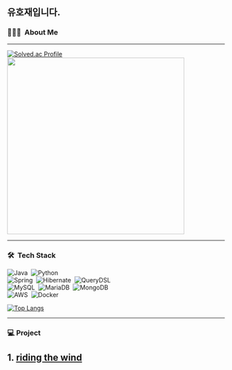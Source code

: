 ## 유호재입니다.

<!--

<img alt="Night Coding" src="https://raw.githubusercontent.com/AVS1508/AVS1508/master/assets/Night-Coding.gif" align="right" height='150' />
-->

### 👨🏻‍💻 &nbsp;About Me

<!--
💡 &nbsp;새로운 기술을 배우는 것을 좋아합니다.\
🎓 &nbsp; 열심히 공부하고 있습니다.\
🌱 
✍️
-->

<hr>

[![Solved.ac Profile](http://mazassumnida.wtf/api/v2/generate_badge?boj=ho_0214)](https://solved.ac/ho_0214)
<img src="https://github-readme-stats.vercel.app/api?username=yhj0214&theme=blue-green&show_icons=true" width="410">

<hr>

### 🛠 &nbsp;Tech Stack
![Java](https://img.shields.io/badge/-Java-05122A?style=flat&logo=Java)&nbsp;
![Python](https://img.shields.io/badge/-Python-05122A?style=flat&logo=python)&nbsp;\
![Spring](https://img.shields.io/badge/-Spring-05122A?style=flat&logo=Spring)&nbsp;
![Hibernate](https://img.shields.io/badge/-Hibernate-05122A?style=flat&logo=Hibernate)&nbsp;
![QueryDSL](https://img.shields.io/badge/-QueryDSL-05122A?style=flat&logo=QueryDSL)&nbsp;\
![MySQL](https://img.shields.io/badge/-MySQL-05122A?style=flat&logo=mysql)&nbsp;
![MariaDB](https://img.shields.io/badge/-MariaDB-05122A?style=flat&logo=mariadb)&nbsp;
![MongoDB](https://img.shields.io/badge/-MongoDB-05122A?style=flat&logo=mongodb)&nbsp;\
![AWS](https://img.shields.io/badge/-AWS-05122A?style=flat&logo=amazon-aws)&nbsp;
![Docker](https://img.shields.io/badge/-Docker-05122A?style=flat&logo=docker)&nbsp;

[![Top Langs](https://github-readme-stats.vercel.app/api/top-langs/?username=yhj0214&layout=compact)](https://github.com/yhj0214/github-readme-stats)
<hr>

### 💻&nbsp;Project
## 1. [riding the wind](https://github.com/yhj0214/Riding-the-Wind)
<!--
<details>
  <summary>Rualone</summary>

#### 프로젝트 개요
> https://github.com/yhj0214<br>
> 프로젝트 서비스

#### 맡은 역할
> backend - recipe 엔티티 및 post 엔티티 조회 관련 개발<br>
> infra - AWS 환경 배포 및 자동화

#### 주요 기술
> ![Spring](https://img.shields.io/badge/-Spring-05122A?style=flat&logo=Spring)&nbsp;
> ![Gitlab-CI](https://img.shields.io/badge/-Gitlab_CI-05122A?style=flat&logo=gitlab)&nbsp;
> ![Hibernate](https://img.shields.io/badge/-Hibernate-05122A?style=flat&logo=hibernate)&nbsp;
</details>
-->
<br>

<!--
**yhj0214/yhj0214** is a ✨ _special_ ✨ repository because its `README.md` (this file) appears on your GitHub profile.
hi
Here are some ideas to get you started:

- 🔭 I’m currently working on ...
- 🌱 I’m currently learning ...
- 👯 I’m looking to collaborate on ...
- 🤔 I’m looking for help with ...
- 💬 Ask me about ...
- 📫 How to reach me: ...
- 😄 Pronouns: ...
- ⚡ Fun fact: ...
-->
